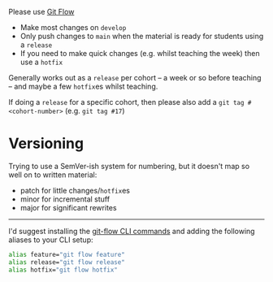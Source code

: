 Please use [Git Flow](https://jeffkreeftmeijer.com/git-flow/)

- Make most changes on `develop`
- Only push changes to `main` when the material is ready for students using a `release`
- If you need to make quick changes (e.g. whilst teaching the week) then use a `hotfix`

Generally works out as a `release` per cohort – a week or so before teaching – and maybe a few `hotfix`es whilst teaching.

If doing a `release` for a specific cohort, then please also add a `git tag #<cohort-number>` (e.g. `git tag #17`)

# Versioning

Trying to use a SemVer-ish system for numbering, but it doesn't map so well on to written material:

- patch for little changes/`hotfix`es
- minor for incremental stuff
- major for significant rewrites

---

I'd suggest installing the [git-flow CLI commands](https://github.com/nvie/gitflow) and adding the following aliases to your CLI setup:

```bash
alias feature="git flow feature"
alias release="git flow release"
alias hotfix="git flow hotfix"
```
